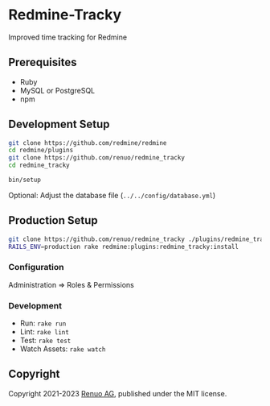 # Redmine-Tracky

Improved time tracking for Redmine

## Prerequisites

* Ruby
* MySQL or PostgreSQL
* npm

## Development Setup

```sh
git clone https://github.com/redmine/redmine
cd redmine/plugins
git clone https://github.com/renuo/redmine_tracky
cd redmine_tracky

bin/setup
```

Optional: Adjust the database file (`../../config/database.yml`)

## Production Setup

```sh
git clone https://github.com/renuo/redmine_tracky ./plugins/redmine_tracky/
RAILS_ENV=production rake redmine:plugins:redmine_tracky:install
```

### Configuration

Administration => Roles & Permissions

### Development

* Run: `rake run`
* Lint: `rake lint`
* Test: `rake test`
* Watch Assets: `rake watch`

## Copyright

Copyright 2021-2023 [Renuo AG](https://www.renuo.ch/), published under the MIT license.
